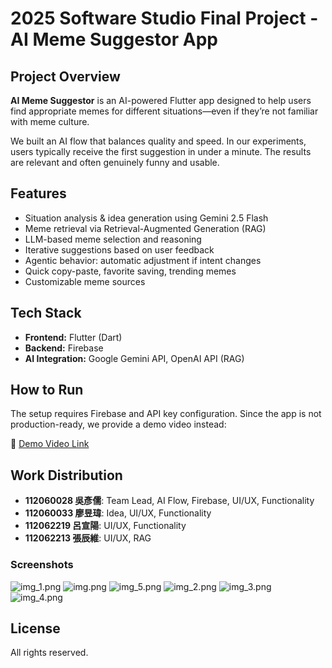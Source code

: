 # 2025 Software Studio Final Project - AI Meme Suggestor App

## Project Overview
**AI Meme Suggestor** is an AI-powered Flutter app designed to help users find appropriate memes for different situations—even if they’re not familiar with meme culture.

We built an AI flow that balances quality and speed. In our experiments, users typically receive the first suggestion in under a minute. The results are relevant and often genuinely funny and usable.


## Features
- Situation analysis & idea generation using Gemini 2.5 Flash
- Meme retrieval via Retrieval-Augmented Generation (RAG)
- LLM-based meme selection and reasoning
- Iterative suggestions based on user feedback
- Agentic behavior: automatic adjustment if intent changes
- Quick copy-paste, favorite saving, trending memes
- Customizable meme sources

## Tech Stack
- **Frontend:** Flutter (Dart)
- **Backend:** Firebase
- **AI Integration:** Google Gemini API, OpenAI API (RAG)

## How to Run
The setup requires Firebase and API key configuration. Since the app is not production-ready, we provide a demo video instead:

🎥 [Demo Video Link](https://youtu.be/7hoyjsxSasg)

## Work Distribution

- **112060028 吳彥儒**: Team Lead, AI Flow, Firebase, UI/UX, Functionality
- **112060033 廖昱瑋**: Idea, UI/UX, Functionality
- **112062219 呂宣陽**: UI/UX, Functionality
- **112062213 張辰維**: UI/UX, RAG

### Screenshots
![img_1.png](img_1.png)
![img.png](img.png)
![img_5.png](img_5.png)
![img_2.png](img_2.png)
![img_3.png](img_3.png)
![img_4.png](img_4.png)

## License
All rights reserved.
